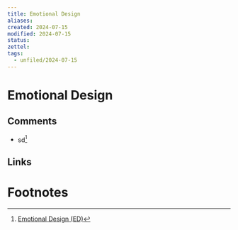 ```yaml
---
title: Emotional Design
aliases: 
created: 2024-07-15
modified: 2024-07-15
status: 
zettel: 
tags:
  - unfiled/2024-07-15
---
```

# Emotional Design
## Comments
- sd[^1]

## Links
# Footnotes

[^1]: [Emotional Design (ED)](https://www.interaction-design.org/literature/topics/emotional-design)